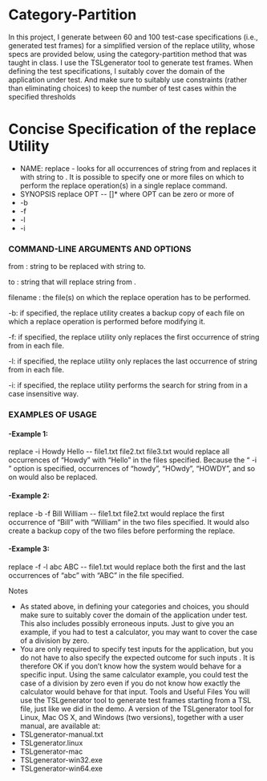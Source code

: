 # Category-Partition #
In this project, I generate between 60 and 100 test-case specifications (i.e., generated test frames) for a simplified version of the replace utility, whose specs are provided below, using the category-partition method that was taught in class. I use the TSLgenerator tool to generate test frames. When defining the test specifications, I suitably cover the domain of the application under test. And make sure to suitably use constraints (rather than eliminating choices) to keep the number of test cases within the specified thresholds 

# Concise Specification of the replace Utility #

- NAME:
replace - looks for all occurrences of string from and replaces it with string to . It is
possible to specify one or more files on which to perform the replace operation(s) in
a single replace command.
- SYNOPSIS
replace OPT <from> <to> -- <filename> [<filename>]*
where OPT can be zero or more of
- -b
- -f
- -l
- -i

### COMMAND-LINE ARGUMENTS AND OPTIONS ###

from : string to be replaced with string to.

to : string that will replace string from .

filename : the file(s) on which the replace operation has to be performed.

-b: if specified, the replace utility creates a backup copy of each file on which a
replace operation is performed before modifying it.

-f: if specified, the replace utility only replaces the first occurrence of string
from in each file.

-l: if specified, the replace utility only replaces the last occurrence of string
from in each file.

-i: if specified, the replace utility performs the search for string from in a case
insensitive way.

###  EXAMPLES OF USAGE ###

#### -Example 1: ####
replace -i Howdy Hello -- file1.txt file2.txt file3.txt
would replace all occurrences of “Howdy” with “Hello” in the files specified. Because
the “ -i ” option is specified, occurrences of “howdy”, “HOwdy”, “HOWDY”, and so on
would also be replaced.

 #### -Example 2: ####
replace -b -f Bill William -- file1.txt file2.txt
would replace the first occurrence of “Bill” with “William” in the two files specified.
It would also create a backup copy of the two files before performing the replace.

#### -Example 3: ####
replace -f -l abc ABC -- file1.txt
would replace both the first and the last occurrences of “abc” with “ABC” in the file
specified.

Notes
- As stated above, in defining your categories and choices, you should make sure to
suitably cover the domain of the application under test. This also includes possibly
erroneous inputs. Just to give you an example, if you had to test a calculator, you
may want to cover the case of a division by zero.
- You are only required to specify test inputs for the application, but you do not have
to also specify the expected outcome for such inputs . It is therefore OK if you
don’t know how the system would behave for a specific input. Using the same
calculator example, you could test the case of a division by zero even if you do not
know how exactly the calculator would behave for that input.
Tools and Useful Files
You will use the TSLgenerator tool to generate test frames starting from a TSL file, just
like we did in the demo. A version of the TSLgenerator tool for Linux, Mac OS X, and
Windows (two versions), together with a user manual, are available at:
- TSLgenerator-manual.txt
- TSLgenerator.linux
- TSLgenerator-mac
- TSLgenerator-win32.exe
- TSLgenerator-win64.exe

